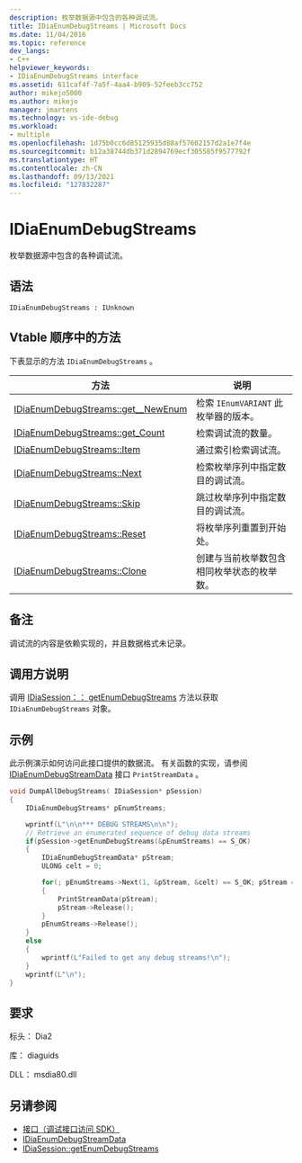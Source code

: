 ```yaml
---
description: 枚举数据源中包含的各种调试流。
title: IDiaEnumDebugStreams | Microsoft Docs
ms.date: 11/04/2016
ms.topic: reference
dev_langs:
- C++
helpviewer_keywords:
- IDiaEnumDebugStreams interface
ms.assetid: 611caf4f-7a5f-4aa4-b909-52feeb3cc752
author: mikejo5000
ms.author: mikejo
manager: jmartens
ms.technology: vs-ide-debug
ms.workload:
- multiple
ms.openlocfilehash: 1d75b0cc6d85125935d88af57602157d2a1e7f4e
ms.sourcegitcommit: b12a38744db371d2894769ecf305585f9577792f
ms.translationtype: HT
ms.contentlocale: zh-CN
ms.lasthandoff: 09/13/2021
ms.locfileid: "127832287"
---
```

# <a name="idiaenumdebugstreams"></a>IDiaEnumDebugStreams
枚举数据源中包含的各种调试流。

## <a name="syntax"></a>语法

```
IDiaEnumDebugStreams : IUnknown
```

## <a name="methods-in-vtable-order"></a>Vtable 顺序中的方法
下表显示的方法 `IDiaEnumDebugStreams` 。

|方法|说明|
|------------|-----------------|
|[IDiaEnumDebugStreams::get__NewEnum](../../debugger/debug-interface-access/idiaenumdebugstreams-get-newenum.md)|检索 `IEnumVARIANT` 此枚举器的版本。|
|[IDiaEnumDebugStreams::get_Count](../../debugger/debug-interface-access/idiaenumdebugstreams-get-count.md)|检索调试流的数量。|
|[IDiaEnumDebugStreams::Item](../../debugger/debug-interface-access/idiaenumdebugstreams-item.md)|通过索引检索调试流。|
|[IDiaEnumDebugStreams::Next](../../debugger/debug-interface-access/idiaenumdebugstreams-next.md)|检索枚举序列中指定数目的调试流。|
|[IDiaEnumDebugStreams::Skip](../../debugger/debug-interface-access/idiaenumdebugstreams-skip.md)|跳过枚举序列中指定数目的调试流。|
|[IDiaEnumDebugStreams::Reset](../../debugger/debug-interface-access/idiaenumdebugstreams-reset.md)|将枚举序列重置到开始处。|
|[IDiaEnumDebugStreams::Clone](../../debugger/debug-interface-access/idiaenumdebugstreams-clone.md)|创建与当前枚举数包含相同枚举状态的枚举数。|

## <a name="remarks"></a>备注
调试流的内容是依赖实现的，并且数据格式未记录。

## <a name="notes-for-callers"></a>调用方说明
调用 [IDiaSession：： getEnumDebugStreams](../../debugger/debug-interface-access/idiasession-getenumdebugstreams.md) 方法以获取 `IDiaEnumDebugStreams` 对象。

## <a name="example"></a>示例
此示例演示如何访问此接口提供的数据流。 有关函数的实现，请参阅 [IDiaEnumDebugStreamData](../../debugger/debug-interface-access/idiaenumdebugstreamdata.md) 接口 `PrintStreamData` 。

```C++
void DumpAllDebugStreams( IDiaSession* pSession)
{
    IDiaEnumDebugStreams* pEnumStreams;

    wprintf(L"\n\n*** DEBUG STREAMS\n\n");
    // Retrieve an enumerated sequence of debug data streams
    if(pSession->getEnumDebugStreams(&pEnumStreams) == S_OK)
    {
        IDiaEnumDebugStreamData* pStream;
        ULONG celt = 0;

        for(; pEnumStreams->Next(1, &pStream, &celt) == S_OK; pStream = NULL)
        {
            PrintStreamData(pStream);
            pStream->Release();
        }
        pEnumStreams->Release();
    }
    else
    {
        wprintf(L"Failed to get any debug streams!\n");
    }
    wprintf(L"\n");
}
```

## <a name="requirements"></a>要求
标头： Dia2

库： diaguids

DLL： msdia80.dll

## <a name="see-also"></a>另请参阅
- [接口（调试接口访问 SDK）](../../debugger/debug-interface-access/interfaces-debug-interface-access-sdk.md)
- [IDiaEnumDebugStreamData](../../debugger/debug-interface-access/idiaenumdebugstreamdata.md)
- [IDiaSession::getEnumDebugStreams](../../debugger/debug-interface-access/idiasession-getenumdebugstreams.md)
